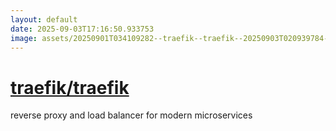 ```yaml
---
layout: default
date: 2025-09-03T17:16:50.933753
image: assets/20250901T034109282--traefik--traefik--20250903T020939784--cropped.png
---
```


# [traefik/traefik](https://github.com/traefik/traefik)

reverse proxy and load balancer for modern microservices
